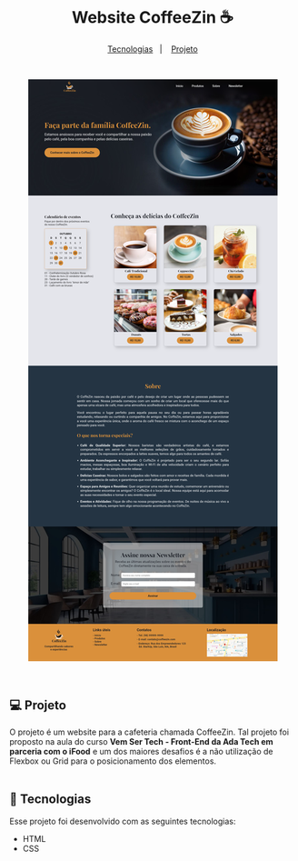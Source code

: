 <h1 align="center"> Website CoffeeZin ☕ </h1>


<p align="center">
  <a href="#-tecnologias">Tecnologias</a>&nbsp;&nbsp;&nbsp;|&nbsp;&nbsp;&nbsp;
  <a href="#-projeto">Projeto</a>
</p>

<br>

<p align="center">
  <img alt="Preview do projeto" src="./assets/preview.png">
</p>

<br>

## 💻 Projeto

O projeto é um website para a cafeteria chamada CoffeeZin. Tal projeto foi proposto na aula do curso **Vem Ser Tech - Front-End da Ada Tech em parceria com o iFood** e um dos maiores desafios é a não utilização de Flexbox ou Grid para o posicionamento dos elementos.
<br><br>

## 🚀 Tecnologias

Esse projeto foi desenvolvido com as seguintes tecnologias:

- HTML
- CSS
<br><br>
